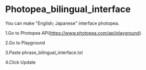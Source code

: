 # Photopea_bilingual_interface

You can make "English; Japanese" interface photopea.

1.Go to Photopea API(https://www.photopea.com/api/playground)

2.Go to Playground

3.Paste phrase_bilingual_interface.txt

4.Click Update